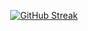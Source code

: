 <p align="center">
<a href="https://git.io/streak-stats"><img src="https://github-readme-streak-stats.herokuapp.com?user=MdForhadHossainBabu%20&theme=neon-dark&hide_border=true&border_radius=5.5" alt="GitHub Streak" /></a></p>
